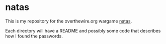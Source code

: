 # natas

This is my repository for the overthewire.org wargame [natas](https://overthewire.org/wargames/natas/).

Each directory will have a README and possibly some code that describes how I found the passwords.